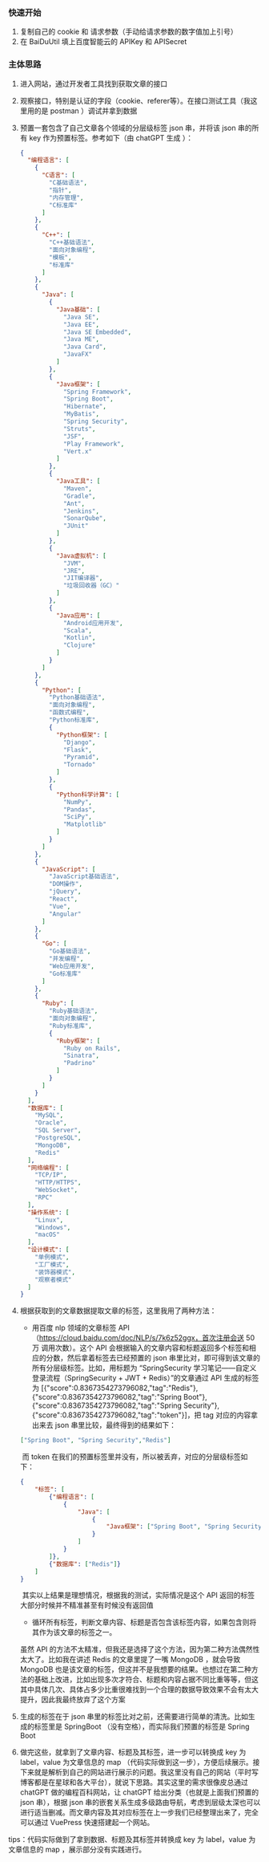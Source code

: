 ### 快速开始
1. 复制自己的 cookie 和 请求参数（手动给请求参数的数字值加上引号）
2. 在 BaiDuUtil 填上百度智能云的 APIKey 和 APISecret


### 主体思路
1. 进入网站，通过开发者工具找到获取文章的接口

2. 观察接口，特别是认证的字段（cookie、referer等）。在接口测试工具（我这里用的是 postman ）调试并拿到数据

3. 预置一套包含了自己文章各个领域的分层级标签 json 串，并将该 json 串的所有 key 作为预置标签。参考如下（由 chatGPT 生成 ）：

   ```json
   {
     "编程语言": [
       {
         "C语言": [
           "C基础语法",
           "指针",
           "内存管理",
           "C标准库"
         ]
       },
       {
         "C++": [
           "C++基础语法",
           "面向对象编程",
           "模板",
           "标准库"
         ]
       },
       {
         "Java": [
           {
             "Java基础": [
               "Java SE",
               "Java EE",
               "Java SE Embedded",
               "Java ME",
               "Java Card",
               "JavaFX"
             ]
           },
           {
             "Java框架": [
               "Spring Framework",
               "Spring Boot",
               "Hibernate",
               "MyBatis",
               "Spring Security",
               "Struts",
               "JSF",
               "Play Framework",
               "Vert.x"
             ]
           },
           {
             "Java工具": [
               "Maven",
               "Gradle",
               "Ant",
               "Jenkins",
               "SonarQube",
               "JUnit"
             ]
           },
           {
             "Java虚拟机": [
               "JVM",
               "JRE",
               "JIT编译器",
               "垃圾回收器（GC）"
             ]
           },
           {
             "Java应用": [
               "Android应用开发",
               "Scala",
               "Kotlin",
               "Clojure"
             ]
           }
         ]
       },
       {
         "Python": [
           "Python基础语法",
           "面向对象编程",
           "函数式编程",
           "Python标准库",
           {
             "Python框架": [
               "Django",
               "Flask",
               "Pyramid",
               "Tornado"
             ]
           },
           {
             "Python科学计算": [
               "NumPy",
               "Pandas",
               "SciPy",
               "Matplotlib"
             ]
           }
         ]
       },
       {
         "JavaScript": [
           "JavaScript基础语法",
           "DOM操作",
           "jQuery",
           "React",
           "Vue",
           "Angular"
         ]
       },
       {
         "Go": [
           "Go基础语法",
           "并发编程",
           "Web应用开发",
           "Go标准库"
         ]
       },
       {
         "Ruby": [
           "Ruby基础语法",
           "面向对象编程",
           "Ruby标准库",
           {
             "Ruby框架": [
               "Ruby on Rails",
               "Sinatra",
               "Padrino"
             ]
           }
         ]
       }
     ],
     "数据库": [
       "MySQL",
       "Oracle",
       "SQL Server",
       "PostgreSQL",
       "MongoDB",
       "Redis"
     ],
     "网络编程": [
       "TCP/IP",
       "HTTP/HTTPS",
       "WebSocket",
       "RPC"
     ],
     "操作系统": [
       "Linux",
       "Windows",
       "macOS"
     ],
     "设计模式": [
       "单例模式",
       "工厂模式",
       "装饰器模式",
       "观察者模式"
     ]
   }
   ```

4. 根据获取到的文章数据提取文章的标签，这里我用了两种方法：

   - 用百度 nlp 领域的文章标签 API （https://cloud.baidu.com/doc/NLP/s/7k6z52ggx，首次注册会送 50万 调用次数）。这个 API 会根据输入的文章内容和标题返回多个标签和相应的分数，然后拿着标签去已经预置的 json 串里比对，即可得到该文章的所有分层级标签。比如，用标题为 “SpringSecurity 学习笔记——自定义登录流程（SpringSecurity + JWT + Redis）”的文章通过 API 生成的标签为 [{"score":0.8367354273796082,"tag":"Redis"},{"score":0.8367354273796082,"tag":"Spring Boot"},{"score":0.8367354273796082,"tag":"Spring Security"},{"score":0.8367354273796082,"tag":"token"}]，把 tag 对应的内容拿出来去 json 串里比较，最终得到的结果如下：

   ```json
   ["Spring Boot", "Spring Security","Redis"]
   ```

   ​	而 token 在我们的预置标签里并没有，所以被丢弃，对应的分层级标签如下：

   ```json
   {
       "标签": [
           {"编程语言": [
               {
                   "Java": [
                       {
                           "Java框架": ["Spring Boot", "Spring Security"]
                       }
                   ]
               }
           ]},
           {"数据库": ["Redis"]}
       ]
   }
   ```

   ​       其实以上结果是理想情况，根据我的测试，实际情况是这个 API 返回的标签大部分时候并不精准甚至有时候没有返回值

   - 循环所有标签，判断文章内容、标题是否包含该标签内容，如果包含则将其作为该文章的标签之一。

   虽然 API 的方法不太精准，但我还是选择了这个方法，因为第二种方法偶然性太大了。比如我在讲述 Redis 的文章里提了一嘴 MongoDB ，就会导致 MongoDB 也是该文章的标签，但这并不是我想要的结果。也想过在第二种方法的基础上改进，比如出现多次才符合、标题和内容占据不同比重等等，但这其中具体几次、具体占多少比重很难找到一个合理的数据导致效果不会有太大提升，因此我最终放弃了这个方案

5. 生成的标签在于 json 串里的标签比对之前，还需要进行简单的清洗。比如生成的标签里是 SpringBoot （没有空格），而实际我们预置的标签是 Spring Boot

6. 做完这些，就拿到了文章内容、标题及其标签，进一步可以转换成 key 为 label，value 为文章信息的 map （代码实际做到这一步），方便后续展示。接下来就是解析到自己的网站进行展示的问题。我这里没有自己的网站（平时写博客都是在星球和各大平台），就说下思路。其实这里的需求很像皮总通过 chatGPT 做的编程百科网站，让 chatGPT 给出分类（也就是上面我们预置的 json 串），根据 json 串的嵌套关系生成多级路由导航，考虑到层级太深也可以进行适当删减。而文章内容及其对应标签在上一步我们已经整理出来了，完全可以通过 VuePress 快速搭建起一个网站。

tips：代码实际做到了拿到数据、标题及其标签并转换成 key 为 label，value 为文章信息的 map ，展示部分没有实践进行。
